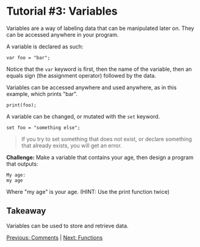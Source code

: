 # Tutorial #3: Variables

Variables are a way of labeling data that can be manipulated later on. They can be accessed anywhere in your program. 

A variable is declared as such:

```
var foo = "bar";
```

Notice that the `var` keyword is first, then the name of the variable, then an equals sign (the assignment operator) followed by the data.

Variables can be accessed anywhere and used anywhere, as in this example, which prints "bar".

```
print(foo);
```

A variable can be changed, or mutated with the `set` keyword.

```
set foo = "something else";
```

> If you try to set something that does not exist, or declare something that already exists, you will get an error.

**Challenge:** Make a variable that contains your age, then design a program that outputs:

```
My age:
my age
```

Where "my age" is your age. (HINT: Use the print function twice)

## Takeaway

Variables can be used to store and retrieve data. 

[Previous: Comments](https://github.com/SafelySwift/Swizzle/blob/master/Tutorials/Comments%20(%232).md) | [Next: Functions](https://github.com/SafelySwift/Swizzle/blob/master/Tutorials/Functions%20(%234).md)
